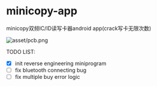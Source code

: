# minicopy-app

minicopy双频IC/ID读写卡器android app(crack写卡无限次数)

![asset/pcb.png](pcb.png)

TODO LIST:

- [x] init reverse engineering miniprogram
- [ ] fix bluetooth connecting bug
- [ ] fix multiple buy error logic
